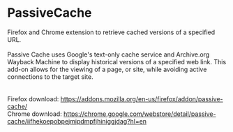 PassiveCache
============

Firefox and Chrome extension to retrieve cached versions of a specified URL.
 <br><br>
Passive Cache uses Google's text-only cache service and Archive.org Wayback Machine to display historical versions of a specified web link. This add-on allows for the viewing of a page, or site, while avoiding active connections to the target site. <br>
 <br>
 <br>
Firefox download: https://addons.mozilla.org/en-us/firefox/addon/passive-cache/ <br>
Chrome download:  https://chrome.google.com/webstore/detail/passive-cache/iifhekoepobpejmipdmpfjhiniggjdag?hl=en
